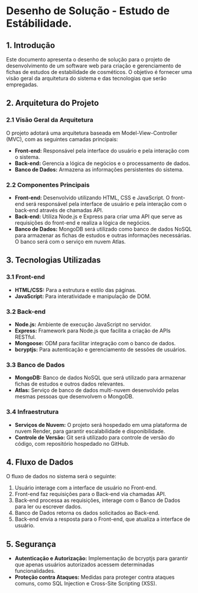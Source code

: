 # Desenho de Solução - Estudo de Estábilidade.

## 1. Introdução

Este documento apresenta o desenho de solução para o projeto de desenvolvimento de um software web para criação e gerenciamento de fichas de estudos de estabilidade de cosméticos. O objetivo é fornecer uma visão geral da arquitetura do sistema e das tecnologias que serão empregadas.

## 2. Arquitetura do Projeto

### 2.1 Visão Geral da Arquitetura

O projeto adotará uma arquitetura baseada em Model-View-Controller (MVC), com as seguintes camadas principais:

- **Front-end:** Responsável pela interface do usuário e pela interação com o sistema.
- **Back-end:** Gerencia a lógica de negócios e o processamento de dados.
- **Banco de Dados:** Armazena as informações persistentes do sistema.

### 2.2 Componentes Principais

- **Front-end:** Desenvolvido utilizando HTML, CSS e JavaScript. O front-end será responsável pela interface de usuário e pela interação com o back-end através de chamadas API.
- **Back-end:** Utiliza Node.js e Express para criar uma API que serve as requisições do front-end e realiza a lógica de negócios.
- **Banco de Dados:** MongoDB será utilizado como banco de dados NoSQL para armazenar as fichas de estudos e outras informações necessárias. O banco será com o serviço em nuvem Atlas.

## 3. Tecnologias Utilizadas

### 3.1 Front-end

- **HTML/CSS:** Para a estrutura e estilo das páginas.
- **JavaScript:** Para interatividade e manipulação de DOM.

### 3.2 Back-end

- **Node.js:** Ambiente de execução JavaScript no servidor.
- **Express:** Framework para Node.js que facilita a criação de APIs RESTful.
- **Mongoose:** ODM para facilitar integração com o banco de dados.
- **bcryptjs:** Para autenticação e gerenciamento de sessões de usuários.

### 3.3 Banco de Dados

- **MongoDB:** Banco de dados NoSQL que será utilizado para armazenar fichas de estudos e outros dados relevantes.
- **Atlas:** Serviço de banco de dados multi-nuvem desenvolvido pelas mesmas pessoas que desenvolvem o MongoDB.

### 3.4 Infraestrutura

- **Serviços de Nuvem:** O projeto será hospedado em uma plataforma de nuvem Render, para garantir escalabilidade e disponibilidade.
- **Controle de Versão:** Git será utilizado para controle de versão do código, com repositório hospedado no GitHub.

## 4. Fluxo de Dados

O fluxo de dados no sistema será o seguinte:

1. Usuário interage com a interface de usuário no Front-end.
2. Front-end faz requisições para o Back-end via chamadas API.
3. Back-end processa as requisições, interage com o Banco de Dados para ler ou escrever dados.
4. Banco de Dados retorna os dados solicitados ao Back-end.
5. Back-end envia a resposta para o Front-end, que atualiza a interface de usuário.

## 5. Segurança

- **Autenticação e Autorização:** Implementação de bcryptjs para garantir que apenas usuários autorizados acessem determinadas funcionalidades.
- **Proteção contra Ataques:** Medidas para proteger contra ataques comuns, como SQL Injection e Cross-Site Scripting (XSS).

